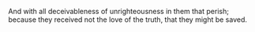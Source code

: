 And with all deceivableness of unrighteousness in them that perish; because they received not the love of the truth, that they might be saved.
